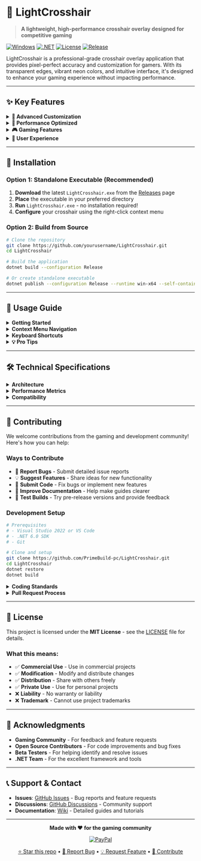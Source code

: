 # 🎯 LightCrosshair

> **A lightweight, high-performance crosshair overlay designed for competitive gaming**

[![Windows](https://img.shields.io/badge/Windows-10%2F11-blue?logo=windows&logoColor=white)](https://www.microsoft.com/windows)
[![.NET](https://img.shields.io/badge/.NET-6.0-purple?logo=dotnet&logoColor=white)](https://dotnet.microsoft.com/)
[![License](https://img.shields.io/badge/License-MIT-green.svg)](LICENSE)
[![Release](https://img.shields.io/badge/Release-Latest-brightgreen)](../../releases)

LightCrosshair is a professional-grade crosshair overlay application that provides pixel-perfect accuracy and customization for gamers. With its transparent edges, vibrant neon colors, and intuitive interface, it's designed to enhance your gaming experience without impacting performance.

---

## ✨ Key Features

<details>
  <summary><b>🎨 Advanced Customization</b></summary>
  <br>

- **Multiple Shapes**: Cross, Circle, Dot, Plus, X, and combined shapes
- **Vibrant Colors**: Neon cyan, electric red, neon green, and custom colors
- **Transparent Edges**: Clean appearance with no unwanted borders
- **Adjustable Thickness**: 1-10 pixel edge thickness control
- **Dynamic Sizing**: 5-100% size adjustment with 5% increments
</details>

<details>
  <summary><b>🚀 Performance Optimized</b></summary>
  <br>

- **&lt;1% CPU Usage**: Minimal impact during gaming sessions
- **Hardware Accelerated**: Leverages Windows' layered window optimizations
- **Smart Rendering**: Only redraws when changes are detected
- **Memory Efficient**: Optimized graphics object caching
</details>

<details>
  <summary><b>🎮 Gaming Features</b></summary>
  <br>

- **Pixel-Perfect Centering**: Mathematically precise positioning on all displays
- **Screen Recording Detection**: Auto-hide during streaming/recording
- **Multi-Monitor Support**: Works correctly on all display configurations
- **DPI Awareness**: Scales properly on high-DPI displays
</details>

<details>
  <summary><b>🔧 User Experience</b></summary>
  <br>

- **Persistent Context Menu**: Make multiple adjustments without menu closing
- **System Tray Integration**: Unobtrusive background operation
- **Profile Management**: Save and switch between multiple configurations
- **Hotkey Support**: Quick visibility toggle (Alt+X default)
</details>

---

## 🚀 Installation

### Option 1: Standalone Executable (Recommended)
1. **Download** the latest `LightCrosshair.exe` from the [Releases](../../releases) page
2. **Place** the executable in your preferred directory
3. **Run** `LightCrosshair.exe` - no installation required!
4. **Configure** your crosshair using the right-click context menu

### Option 2: Build from Source
```bash
# Clone the repository
git clone https://github.com/yourusername/LightCrosshair.git
cd LightCrosshair

# Build the application
dotnet build --configuration Release

# Or create standalone executable
dotnet publish --configuration Release --runtime win-x64 --self-contained true /p:PublishSingleFile=true
```

---

## 🎯 Usage Guide

<details>
  <summary><b>Getting Started</b></summary>
  <br>

1. **Launch** the application - a neon cyan cross will appear at screen center  
2. **Right-click** anywhere on screen to open the context menu  
3. **Customize** your crosshair using the menu options  
4. **Close Menu** when finished, or click outside to dismiss
</details>

<details>
  <summary><b>Context Menu Navigation</b></summary>
  <br>

- **Shape** → Choose from Cross, Circle, Dot, Plus, X, or combined shapes  
- **Size** → Adjust from 5% to 100% in 5% increments  
- **Thickness** → Set line thickness from 1–10 pixels  
- **Edge Color** → Choose color and thickness for borders  
- **Inner Color** → Set the main crosshair color  
- **Profiles** → Save, load, and manage multiple configurations
</details>

<details>
  <summary><b>Keyboard Shortcuts</b></summary>
  <br>

- `Alt + X` - Toggle crosshair visibility  
- `Escape` - Close context menu  
- Right-click - Open context menu
</details>

<details>
  <summary><b>💡 Pro Tips</b></summary>
  <br>

- Use **transparent edge color** for clean appearance  
- **Neon cyan** provides excellent visibility on all backgrounds  
- **15% size** with **5px thickness** works well for most games  
- Create separate profiles for different game types  
- Enable **"Hide during screen recording"** for streaming
</details>

---

## 🛠️ Technical Specifications

<details>
  <summary><b>Architecture</b></summary>
  <br>

- **Framework**: .NET 6.0 Windows Forms
- **Graphics**: GDI+ with hardware acceleration
- **Rendering**: Optimized double-buffering with anti-aliasing
- **Threading**: Asynchronous operations for UI responsiveness
</details>

<details>
  <summary><b>Performance Metrics</b></summary>
  <br>

- **Startup Time**: &lt;500ms (ReadyToRun optimized)
- **Memory Usage**: ~50MB baseline, stable during operation
- **CPU Impact**: &lt;1% during idle gaming, &lt;2% during menu operations
- **Rendering Latency**: &lt;16ms (60+ FPS equivalent)
</details>

<details>
  <summary><b>Compatibility</b></summary>
  <br>

- **Windows Versions**: 10 (1809+), 11 (all versions)
- **Display Scaling**: 100%, 125%, 150%, 200% DPI scaling
- **Multi-Monitor**: Primary and secondary display support
- **Gaming Software**: Compatible with OBS, XSplit, Discord overlay
</details>

---

## 🤝 Contributing

We welcome contributions from the gaming and development community! Here's how you can help:

### **Ways to Contribute**
- 🐛 **Report Bugs** - Submit detailed issue reports
- 💡 **Suggest Features** - Share ideas for new functionality
- 🔧 **Submit Code** - Fix bugs or implement new features
- 📖 **Improve Documentation** - Help make guides clearer
- 🧪 **Test Builds** - Try pre-release versions and provide feedback

### **Development Setup**
```bash
# Prerequisites
# - Visual Studio 2022 or VS Code
# - .NET 6.0 SDK
# - Git

# Clone and setup
git clone https://github.com/PrimeBuild-pc/LightCrosshair.git
cd LightCrosshair
dotnet restore
dotnet build
```

<details>
  <summary><b>Coding Standards</b></summary>
  <br>

- Follow C# naming conventions  
- Add XML documentation for public methods  
- Include unit tests for new features  
- Maintain &lt;1% performance impact  
- Test on multiple Windows versions
</details>

<details>
  <summary><b>Pull Request Process</b></summary>
  <br>

1. Fork the repository  
2. Create a feature branch (`git checkout -b feature/amazing-feature`)  
3. Commit changes (`git commit -m 'Add amazing feature'`)  
4. Push to branch (`git push origin feature/amazing-feature`)  
5. Open a Pull Request with a detailed description
</details>

---

## 📄 License

This project is licensed under the **MIT License** - see the [LICENSE](LICENSE) file for details.

### **What this means:**
- ✅ **Commercial Use** - Use in commercial projects
- ✅ **Modification** - Modify and distribute changes
- ✅ **Distribution** - Share with others freely
- ✅ **Private Use** - Use for personal projects
- ❌ **Liability** - No warranty or liability
- ❌ **Trademark** - Cannot use project trademarks

---

## 🙏 Acknowledgments

- **Gaming Community** - For feedback and feature requests
- **Open Source Contributors** - For code improvements and bug fixes
- **Beta Testers** - For helping identify and resolve issues
- **.NET Team** - For the excellent framework and tools

---

## 📞 Support & Contact

- **Issues**: [GitHub Issues](../../issues) - Bug reports and feature requests
- **Discussions**: [GitHub Discussions](../../discussions) - Community support
- **Documentation**: [Wiki](../../wiki) - Detailed guides and tutorials

---

<div align="center">

**Made with ❤️ for the gaming community**

[![PayPal](https://img.shields.io/badge/Supporta%20su-PayPal-blue?logo=paypal)](https://paypal.me/PrimeBuildOfficial?country.x=IT&locale.x=it_IT)

[⭐ Star this repo](../../stargazers) • [🐛 Report Bug](../../issues) • [💡 Request Feature](../../issues) • [🤝 Contribute](../../pulls)

</div>
